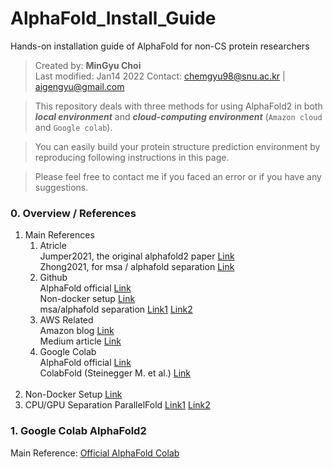 # AlphaFold_Install_Guide
Hands-on installation guide of AlphaFold for non-CS protein researchers

> Created by: **MinGyu Choi** <br>
Last modified: Jan14 2022
Contact: chemgyu98@snu.ac.kr | aigengyu@gmail.com

> This repository deals with three methods for using AlphaFold2 in both ***local environment*** and ***cloud-computing environment*** (`Amazon cloud` and `Google colab`).

> You can easily build your protein structure prediction environment by reproducing following instructions in this page.

> Please feel free to contact me if you faced an error or if you have any suggestions.


### 0. Overview / References
1. Main References
    1) Atricle <br>
        Jumper2021, the original alphafold2 paper [Link](https://www.nature.com/articles/s41586-021-03819-2.pdf) <br>
        Zhong2021, for msa / alphafold separation [Link](https://arxiv.org/pdf/2111.06340.pdf) <br>
    2) Github <br>
        AlphaFold official [Link](https://github.com/deepmind/alphafold) <br>
        Non-docker setup [Link](https://github.com/kalininalab/alphafold_non_docker) <br>
        msa/alphafold separation [Link1](https://github.com/Zuricho/ParallelFold) [Link2](https://github.com/SJTU-HPC/ParaFold) <br>
    3) AWS Related <br>
        Amazon blog [Link](https://aws.amazon.com/ko/blogs/machine-learning/run-alphafold-v2-0-on-amazon-ec2/) <br>
        Medium article [Link](https://medium.com/proteinqure/alphafold-quickstart-on-aws-9ba20692c98e) <br>
    4) Google Colab <br>
        AlphaFold official [Link](https://colab.research.google.com/github/deepmind/alphafold/blob/main/notebooks/AlphaFold.ipynb) <br>
        ColabFold (Steinegger M. et al.) [Link](https://colab.research.google.com/github/sokrypton/ColabFold/blob/main/AlphaFold2.ipynb) <br><br>
2. Non-Docker Setup [Link](https://github.com/kalininalab/alphafold_non_docker) <br>
3. CPU/GPU Separation
        ParallelFold [Link1](https://github.com/Zuricho/ParallelFold) [Link2](https://github.com/SJTU-HPC/ParaFold) <br>

### 1. Google Colab AlphaFold2
Main Reference: [Official AlphaFold Colab](https://colab.research.google.com/github/deepmind/alphafold/blob/main/notebooks/AlphaFold.ipynb)
